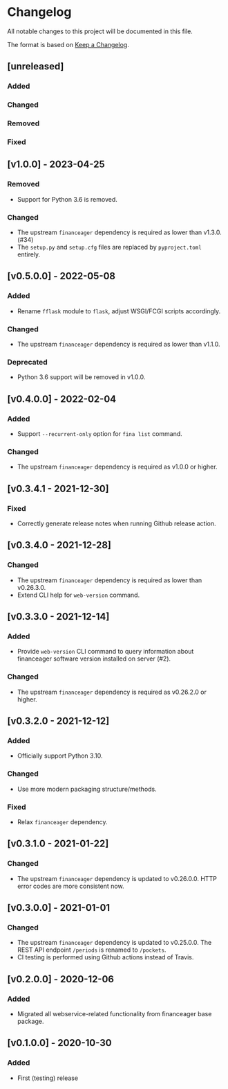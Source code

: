 # Changelog
All notable changes to this project will be documented in this file.

The format is based on [Keep a Changelog](https://keepachangelog.com/en/1.0.0/).

## [unreleased]
### Added
### Changed
### Removed
### Fixed

## [v1.0.0] - 2023-04-25
### Removed
- Support for Python 3.6 is removed.
### Changed
- The upstream `financeager` dependency is required as lower than v1.3.0. (#34)
- The `setup.py` and `setup.cfg` files are replaced by `pyproject.toml` entirely.

## [v0.5.0.0] - 2022-05-08
### Added
- Rename `fflask` module to `flask`, adjust WSGI/FCGI scripts accordingly.
### Changed
- The upstream `financeager` dependency is required as lower than v1.1.0.
### Deprecated
- Python 3.6 support will be removed in v1.0.0.

## [v0.4.0.0] - 2022-02-04
### Added
- Support `--recurrent-only` option for `fina list` command.
### Changed
- The upstream `financeager` dependency is required as v1.0.0 or higher.

## [v0.3.4.1 - 2021-12-30]
### Fixed
- Correctly generate release notes when running Github release action.

## [v0.3.4.0 - 2021-12-28]
### Changed
- The upstream `financeager` dependency is required as lower than v0.26.3.0.
- Extend CLI help for `web-version` command.

## [v0.3.3.0 - 2021-12-14]
### Added
- Provide `web-version` CLI command to query information about financeager software version installed on server (#2).
### Changed
- The upstream `financeager` dependency is required as v0.26.2.0 or higher.

## [v0.3.2.0 - 2021-12-12]
### Added
- Officially support Python 3.10.
### Changed
- Use more modern packaging structure/methods.
### Fixed
- Relax `financeager` dependency.

## [v0.3.1.0 - 2021-01-22]
### Changed
- The upstream `financeager` dependency is updated to v0.26.0.0. HTTP error codes are more consistent now.

## [v0.3.0.0] - 2021-01-01
### Changed
- The upstream `financeager` dependency is updated to v0.25.0.0. The REST API endpoint `/periods` is renamed to `/pockets`.
- CI testing is performed using Github actions instead of Travis.

## [v0.2.0.0] - 2020-12-06
### Added
- Migrated all webservice-related functionality from financeager base package.

## [v0.1.0.0] - 2020-10-30
### Added
- First (testing) release
